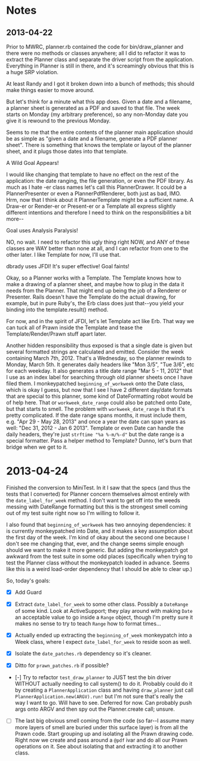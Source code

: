 # Notes

## 2013-04-22

Prior to MWRC, planner.rb contained the code for bin/draw_planner and
there were no methods or classes anywhere; all I did to refactor it
was to extract the Planner class and separate the driver script from
the application. Everything in Planner is still in there, and it's
screamingly obvious that this is a huge SRP violation.

At least Randy and I got it broken down into a bunch of methods; this
should make things easier to move around.

But let's think for a minute what this app does. Given a date and a
filename, a planner sheet is generated as a PDF and saved to that
file. The week starts on Monday (my arbitrary preference), so any
non-Monday date you give it is rewound to the previous Monday.

Seems to me that the entire contents of the planner main application
should be as simple as "given a date and a filename, generate a PDF
planner sheet". There is something that knows the template or layout
of the planner sheet, and it plugs those dates into that template.

A Wild Goal Appears!

I would like changing that template to have no effect on the rest of
the application: the date ranging, the file generation, or even the
PDF library. As much as I hate -er class names let's call this
PlannerDrawer. It could be a PlannerPresenter or even a
PlannerPdfRenderer, both just as bad, IMO. Hrm, now that I think about
it PlannerTemplate might be a sufficient name. A Draw-er or Render-er
or Present-er or a Template all express slightly different intentions
and therefore I need to think on the responsibilities a bit more--

Goal uses Analysis Paralysis!

NO, no wait. I need to refactor this ugly thing right NOW, and ANY of
these classes are WAY better than none at all, and I can refactor from
one to the other later. I like Template for now, I'll use that.

dbrady uses JFDI! It's super effective! Goal faints!

Okay, so a Planner works with a Template. The Template knows how to
make a drawing of a planner sheet, and maybe how to plug in the data
it needs from the Planner. That might end up being the job of a
Renderer or Presenter. Rails doesn't have the Template do the actual
drawing, for example, but in pure Ruby's, the Erb class does just
that--you yield your binding into the template.result() method.

For now, and in the spirit of JFDI, let's let Template act like
Erb. That way we can tuck all of Prawn inside the Template and tease
the Template/Render/Prawn stuff apart later.

Another hidden responsibility thus exposed is that a single date is
given but several formatted strings are calculated and
emitted. Consider the week containing March 7th, 2012. That's a
Wednesday, so the planner rewinds to Monday, March 5th. It generates
daily headers like "Mon 3/5", "Tue 3/6", etc for each weekday. It also
generates a title date range "Mar 5 - 11, 2012" that I use as an index
label for searching through old planner sheets once I have filed
them. I monkeypatched `beginning_of_workweek` onto the Date class, which
is okay I guess, but now that I see I have 2 different day/date
formats that are special to this planner, some kind of DateFormatting
robot would be of help here. That or `workweek_date_range` could also
be patched onto Date, but that starts to smell. The problem with
`workweek_date_range` is that it's pretty complicated. If the date
range spans months, it must include them, e.g. "Apr 29 - May 28, 2013"
and once a year the date can span years as well: "Dec 31, 2012 - Jan 6
2013". Template or even Date can handle the daily headers, they're
just `strftime "%a %-m/%-d"` but the date range is a special
formatter. Pass a helper method to Template? Dunno, let's burn that
bridge when we get to it.

# 2013-04-24

Finished the conversion to MiniTest. In it I saw that the specs (and
thus the tests that I converted) for Planner concern themselves almost
entirely with the `date_label_for_week` method. I don't want to get
off into the weeds messing with DateRange formatting but this is the
strongest smell coming out of my test suite right now so I'm willing
to follow it.

I also found that `beginning_of_workweek` has two annoying
dependencies: it is currently monkeypatched into Date, and it makes a
key assumption about the first day of the week. I'm kind of okay about
the second one because I don't see me changing that, ever, and the
change seems simple enough should we want to make it more generic. But
adding the monkeypatch got awkward from the test suite in some odd
places (specifically when trying to test the Planner class without the
monkeypatch loaded in advance. Seems like this is a weird load-order
dependency that I should be able to clear up.)

So, today's goals:

* [X] Add Guard

* [X] Extract `date_label_for_week` to some other class. Possibly a
  `DateRange` of some kind. Look at ActiveSupport; they play around
  with making `Date` an acceptable value to go inside a `Range`
  object, though I'm pretty sure it makes no sense to try to teach
  `Range` how to format times...

* [X] Actually ended up extracting the `beginning_of_week` monkeypatch
  into a Week class, where I expect `date_label_for_week` to reside
  soon as well.

* [X] Isolate the `date_patches.rb` dependency so it's cleaner.

* [X] Ditto for `prawn_patches.rb` if possible?

* [-] Try to refactor `test_draw_planner` to JUST test the bin driver
  WITHOUT actually needing to call system() to do it. Probably could
  do it by creating a `PlannerApplication` class and having
  `draw_planner` just call `PlannerApplication.new(ARGV).run!` but I'm
  not sure that's really the way I want to go. Will have to
  see. Deferred for now. Can probably push args onto ARGV and then
  spy out the Planner.create call; unsure.

* [ ] The last big obvious smell coming from the code (so far--I
  assume many more layers of smell are buried under this surface
  layer) is from all the Prawn code. Start grouping up and isolating
  all the Prawn drawing code. Right now we create and pass around a
  `@pdf` ivar and do all our Prawn operations on it. See about
  isolating that and extracting it to another class.
